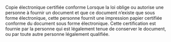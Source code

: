 Copie électronique certifiée conforme
Lorsque la loi oblige ou autorise une personne à fournir un document et que ce document n’existe que sous forme électronique, cette personne fournit une impression papier certifiée conforme du document sous forme électronique.
Cette certification est fournie par la personne qui est légalement tenue de conserver le document, ou par toute autre personne légalement qualifiée.